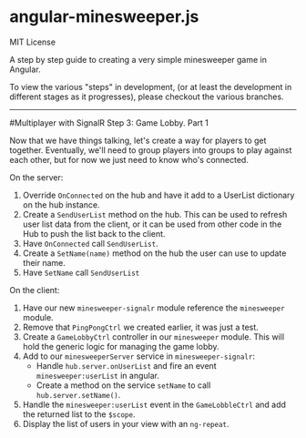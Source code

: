 angular-minesweeper.js
===========================

MIT License

A step by step guide to creating a very simple minesweeper game in Angular.

To view the various "steps" in development, (or at least the development in different stages as it progresses), please
checkout the various branches.

----

#Multiplayer with SignalR Step 3: Game Lobby. Part 1

Now that we have things talking, let's create a way for players to get together. Eventually, we'll need to group players
into groups to play against each other, but for now we just need to know who's connected.

On the server:

1. Override `OnConnected` on the hub and have it add to a UserList dictionary on the hub instance.
2. Create a `SendUserList` method on the hub. This can be used to refresh user list data from the client, or it can be
used from other code in the Hub to push the list back to the client.
3. Have `OnConnected` call `SendUserList`.
4. Create a `SetName(name)` method on the hub the user can use to update their name.
5. Have `SetName` call `SendUserList`

On the client:

1. Have our new `minesweeper-signalr` module reference the `minesweeper` module.
2. Remove that `PingPongCtrl` we created earlier, it was just a test.
3. Create a `GameLobbyCtrl` controller in our `minesweeper` module. This will hold the generic logic for managing the
game lobby.
4. Add to our `minesweeperServer` service in `minesweeper-signalr`:
   - Handle `hub.server.onUserList` and fire an event `minesweeper:userList` in angular.
   - Create a method on the service `setName` to call `hub.server.setName()`.
5. Handle the `minesweeper:userList` event in the `GameLobbleCtrl` and add the returned list to the `$scope`.
6. Display the list of users in your view with an `ng-repeat`.


